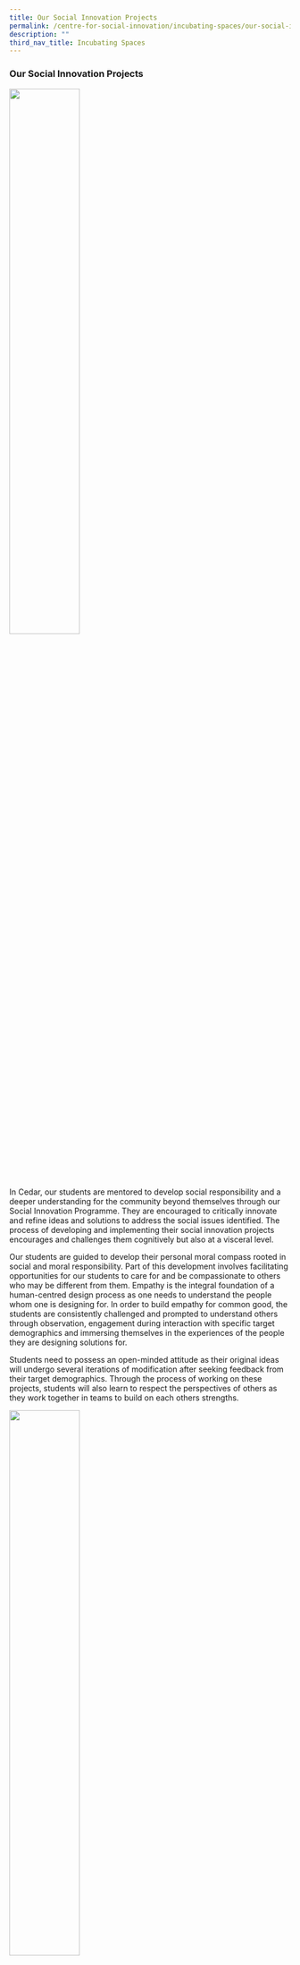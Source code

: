 ```yaml
---
title: Our Social Innovation Projects
permalink: /centre-for-social-innovation/incubating-spaces/our-social-innovation-projects/
description: ""
third_nav_title: Incubating Spaces
---
```

### Our Social Innovation Projects

<img src="/images/osip1.png" style="width:50%">

In Cedar, our students are mentored to develop social responsibility and a deeper understanding for the community beyond themselves through our Social Innovation Programme. They are encouraged to critically innovate and refine ideas and solutions to address the social issues identified. The process of developing and implementing their social innovation projects encourages and challenges them cognitively but also at a visceral level. 

  

Our students are guided to develop their personal moral compass rooted in social and moral responsibility. Part of this development involves facilitating opportunities for our students to care for and be compassionate to others who may be different from them. Empathy is the integral foundation of a human-centred design process as one needs to understand the people whom one is designing for. In order to build empathy for common good, the students are consistently challenged and prompted to understand others through observation, engagement during interaction with specific target demographics and immersing themselves in the experiences of the people they are designing solutions for.

  

Students need to possess an open-minded attitude as their original ideas will undergo several iterations of modification after seeking feedback from their target demographics. Through the process of working on these projects, students will also learn to respect the perspectives of others as they work together in teams to build on each others strengths.

<img src="/images/osip1-1.png" style="width:50%">

Cedar Social Innovation (CSI) is a special event held once every four years, where the whole school  embarks on extended social innovation projects culminating in a day when the projects are executed and celebrated. This year’s event faced several constraints owing to Covid-19. Nevertheless, the school was able to mark our Social Innovation (SI) journey and achievements on 3 July. It was heartening to see how our students displayed perseverance and resilience in completing all their projects. There were many good quality projects and sales pitches that were highly commended by their organisations. 

  

The four levels of classes were assigned different themes to work on: <br>
**Year 1 - Incalculating Olympic Values through sports <br>Year 2 - Tech for Good <br>Year 3 - Intergenerational learning <br>Year 4 - Climate change**



**Year 1 Incalculating Olympic Values through sports**


We find it a pity that we could not interview the preschool teacher and carry out our games with the children. It would have been great if we interview the preschool teachers face to face and look at the way they respond to our questions. However, it was fun during the process for the prototype and brainstorming ideas.

Our project is a three legged race Relay race. There will be 4 stations (with 10 m gap) - hurdles, Cones (run zig-zag), crawling and for the final sprint, three legged race. All students would tie one of their legs together and they need to practice teamwork in order to reach the finishing line first. The winning team will win a goodie bag. To demonstrate the instructions, we have made mini figures of us.

<img src="/images/osip.png" style="width:80%">

<iframe width="584" height="437" src="https://www.youtube.com/embed/nt8qLl72n6E" title="1A - Gp 5" frameborder="0" allow="accelerometer; autoplay; clipboard-write; encrypted-media; gyroscope; picture-in-picture; web-share" allowfullscreen></iframe>

* * *

<img src="/images/osip2.png" style="width:30%">

<center><iframe width="440" height="327" src="https://www.youtube.com/embed/Fh1q6AIW-KY" title="Year 2  - Tech for good Enlivening public spaces" frameborder="0" allow="accelerometer; autoplay; clipboard-write; encrypted-media; gyroscope; picture-in-picture; web-share" allowfullscreen></iframe><br><br>

<b>Tech for good: Enlivening public spaces</b><br>
2020, Sec 2I, Group 3: Mehak, Wanni, Gwyneth, Ashley, Thanmayi, Jechaele</center>

<img src="/images/osip3.png" style="width:30%">

<img src="/images/osip4.png" style="width:30%">

* * *

**Year 3 Intergenerational learning**

<img src="/images/osip5.png" style="width:60%">
Prototypes: [Exercise video](https://drive.google.com/file/d/1WJlJ9-EDBL11lM_F_U2ffgmF0QQVTI1c/view?usp=sharing); [Whatsapp (English)](https://drive.google.com/file/d/1gzakfBfwjdgsD2iNGX94kgkVerr2m2Vt/view?usp=sharing), [Whatsapp (Chinese)](https://drive.google.com/file/d/1Dz9EKMUkof1_1L801_1Mcijvxm9-Mx6i/view?usp=sharing)

2020, Sec 3O, Group 1: Jenna Lim, Nidhi Javali, Nashra Binte Ghazali, Lau Xin Jie Valerie, Choo En Hui Danielle, Hannah Noh

<img src="/images/osip6.png" style="width:60%">

Prototypes:

Activity 1: [Dance therapy](https://drive.google.com/file/d/15EoKiY2hLjB4T3BGLlfytU6ld9fdMvsW/view?usp=sharing)<br>
Activity 2: [Exercise](https://drive.google.com/file/d/1sZyJ5lYVuR-N-e4jlFyAdhJjpvvFuJMo/view?usp=sharing)<br>
Activity 3: [Colouring](https://drive.google.com/file/d/1JUo_PQzY58wImOKOyrvQJn1uwEutMjUV/view?usp=sharing), [Video](https://drive.google.com/file/d/1Ppht2W1nhUev85EZPomfVedaHF9VA5mq/view?usp=sharing)<br>
Activity 4: [Origami](https://drive.google.com/file/d/15MO_OPfdrmnlimGAhyKayLjzaBvIA7Fg/view?usp=sharing)

Activity 5: [Video(Android)](https://drive.google.com/file/d/1uOPMajIPYA7zrzp4pOuPVUY4dkPF39fc/view?usp=sharing), [Video(iPhone)](https://drive.google.com/file/d/1EhZqLaPQ_Y8WY6QYHZJiSiZMLPiRltmR/view?usp=sharing)

2020, Class Sec 3M

* * *

**Year 4 Climate Change**

<img src="/images/osip7.png" style="width:60%">

Prototype: [link](https://drive.google.com/file/d/1QZrqiOf4aalTD5Ygiii5oOkwG8crCNOS/view?usp=sharing)

CSI Project with Southeast CDC<br>
2020, Sec 4O, Group 1: Amber, Deborah, Jia Yui, Riya, Nicole, Ryanna & Joyce

<img src="/images/osip8.png" style="width:60%">

<img src="/images/osip9.png" style="width:60%">

<img src="/images/osip10.png" style="width:60%">

<img src="/images/osip11.png" style="width:60%">

<img src="/images/osip12.png" style="width:60%">

#### 2016

On 25th May 2016, Cedar embarked on a day of service, known as the Cedar Social Innovation Day with the theme of Connecting Communities. It was a day where the entire Cedar population was engaged in service activities and volunteerism to support the school’s vision in nurturing social innovators. It turned out to be a fruitful and fulfilling experience for both the students and teachers as they worked together to contribute back to the community.

  

The four levels of classes were assigned different themes to work on (Read on to view the projects and student reflections):

  

Level 1 - Play for Children <br>
Level 2 - Kindness to the Community<br>
Level 3 - Elderly<br>
Level 4 - Anti-Littering Outreach (Story-Telling)

**The Maker's Clinic Workshop (1M)**  

  

Nur Syakirah Bte Osam (Group 7):  
  
We had a blast during the 3 days of The Maker's Clinic workshop and we learnt a lot throughout the sessions. Two of the pictures show our hard work making the prototype from scratch. The other picture is a combination of 3 groups that are going to the same organisation, Nurturing Roots. We were discussing the project at that time. It was definitely an experience making the prototype and doing discussions with my group. We came up with wonderful ideas that we think would capture the interest of the children from the kindergarten!

<img src="/images/osip13.png" style="width:60%">

<img src="/images/osip14.png" style="width:60%">

<img src="/images/osip15.png" style="width:60%">

Dharsika Anathan:CSI thus far has been an enriching experience. It has definitely taught my group mates and I how to be an independent and courteous Cedarian. We have also learnt lifelong skills in the process of making our product. This CSI experience has definitely changed my outlook on life, mainly, on empathy.  Through CSI I have learnt how to empathise. My group mates and I have come up with a product which will instil the value of teamwork in the nursery children we are going to be working with. Our product is an enlarged maze which requires the students to stand around the maze and manoeuvre so as to achieve a common goal: getting the ball to the other end of the maze.

**Healthy Start Child Development Centre (2A)**

  
Click the link to view 2A's videos and audio for their project! :) [https://drive.google.com/open?id=0B\_7KiPanS\_Gdby01TmgxZDdra28](https://drive.google.com/open?id=0B_7KiPanS_Gdby01TmgxZDdra28)   
  
Address: BLK 120 Bukit Merah View #01-04/06 Singapore 152120  
  
**About the organisation:**  <br>
The organsiation provides early childhood programme for children below 6 years old whose developmental and learning needs have been hindered by their social disadvantages. These children would leave the programme ready for primary school and the Centre  serves as a focal point that encourages the value of education as well as a culture of learning among the families of our children and within the neighbourhoods where they live.  
The centre aims to provide a quality environment and a pre-school curriculum that nurtures children’s growth emotionally, socially, cognitively and physically. It is a warm and welcoming place that actively involves parents and care-givers to take an active interest in their children’s education.  
  
Admission is strictly by invitation and based on the challenges faced by the family. Usually these would be children who are developmentally behind and would find it difficult in a large class. These children would benefit from an environment where there is a smaller teacher-student ratio and an Individualised Education Plan.The centre believes that parents are the first educators in their children’s lives. Regardless of their backgrounds, they play key roles in their children’s education and the centre will create opportunities for them to lead, problem solve, make decisions and contribute towards the goals of the school.  
Regular dialogues and activities are conducted to strengthen co-operation between teachers and parents so that children will experience the significant adults in their lives as people who take an active interest in their education and development.  
  
**Stage 1: Interview/Empathy**

<img src="/images/osip16.png" style="width:60%">

In February, together with our Form Teacher, we recced HSC Development Centre & interviewed the Principal, Ms Sua Swee Lee. The student leaders raised the interview questions and overall it was a fruitful session as we got to know the orgnaisation better and it enabled us to better plan the activities more efficiently. We learnt about the problems or challenges faced by organisation/beneficiary of organisation. Org provides pre-sch academic foundation, social & emotional support, inculcate values eg perseverance, due to their socially disadvantaged home background. When they move on to pri sch, they are unlikely to perform as well as mainstream.

**Interview Questions on 16/2 with Principal Ms Sua Swee Lee**  
1\. What are the past activities that have been conducted that the children enjoyed?  
2\. What values do you want our activities to inculcate in the children?  
3\. How well do the children interact with one another?  
4\. Are there any specific children who require special attention?  
5\. What are some special safety precautions you recommend us to take?  
6\. Is photography allowed in the centre when we are carrying out our activities

<img src="/images/osip17.png" style="width:60%">

The Principal of the childcare centre, explaining to the student leaders about the proposed activities and how the class can better cater to the needs of the organisation and direct the activities more towards the children at the childcare.

<img src="/images/osip18.png" style="width:60%">

<img src="/images/osip19.png" style="width:60%">

<img src="/images/osip20.png" style="width:60%">

<img src="/images/osip21.png" style="width:60%">

The student leaders scanned the surroundings and artefacts. This information was then relayed to the rest of the class so that the activities planned are able to meet the organisation’s needs.

Stage 2: (See table below)<br>
Class 2A will embark on different fun and engaging activities demonstrating the theme of Kindness for children aged 2-6. The activities include interactive role play demonstrating acts of kindness, sing and dance, leaf printing/origami craft making, followed by a sharing/reflection.

It is our hope that the children can exhibit acts of kindness in their everyday lives.These activities will benefit the organisation as the children will learn to be kind and pass it on, showing kindness even after the class visit to the organisation.

Prototypes, props and scripts with story line are drawn up. Everyone plays an active role, rehearsing, drafting and prototyping.

Stage 3:<br>
The class is split into groups of five, with each group conducting a different activity at the organisation.

Group 1 @Bay 1 (2 -3 year old)<br>
Group 2 @Bay 2 ( 4-6 year old)

  

The activities are held concurrently, Group 1 manned by 10 students, Group 2 manned by 20 students. Child Care Centre Caregivers & 2 FTs are around to supervise. 2 Student leaders will serve as photographer & reporter. The centre allow us to capture the children in action,and we will in return send photos to the organizer. Sharing of photos are allowed for our school’s internal use.

We are advised not to use the handphone as its distracting for the children. Cedarians will be told to keep handphones between 9.00 – 12.00pm

  

Language & Decorum<br>
Adopt Patience, use firm but gentle tone, repeat instructions, speak slowly, clearly.<br>
Use Positive words & encouragement, rather than DON’T do This or That<br>
Use Simple Instructions ( don’t’ put things in the mouth)

<img src="/images/osip22.png" style="width:60%">
<img src="/images/osip23.png" style="width:60%">
<img src="/images/osip24.png" style="width:60%">
<img src="/images/osip25.png" style="width:60%">

**Names & Roles of Group Members / Exco**

<img src="/images/osip26.png" style="width:60%">

**CSI with 3M!**

**How did your class conduct the activity?**  <br>
A mass exercise and dance session was organised for the old folks as an ice-breaker activity. Thereafter the class split into 3 groups to set up 3 stations for the old folks. The 3 stations are: 1. Traditional Games like marbles and five stones. 2.Colouring. 3. Origami.

  

**What are the responses from the organization /community that your class is serving?**  <br>
The responses are positive and the old folks enjoyed our company. The participation rate is also higher as compared to the normal routine run by the centre. Some old folks asked when are we returning so that they can see us again, and that what we would be doing when we come back.

  

**How does your class feel about the outcome of their project?**  <br>
We have met the objective of bringing joy to the residents at the home. 

  

**What have the class learnt, collectively?**  <br>
During our reflection, we have learnt that it is our responsibility to take care of our parents and even grandparents. Also we should spend more time with our family members and especially our grandparents. There were some regrets that we did not spend more time with our grandparents when they were still around. It is also important to work together with our friends so that we can carry out our plans effectively. Also, we should always adapt to the situation and make impromptu decisions to solve any unforeseen problems that arise during the execution of our plans. In all, it was a heart-warming and fulfilling activity.

  

Watch their video here!! : [https://drive.google.com/open?id=0B\_7KiPanS\_GdTmZIVVdMdEpOcGM](https://drive.google.com/open?id=0B_7KiPanS_GdTmZIVVdMdEpOcGM)

<img src="/images/osip27.png" style="width:60%">
<img src="/images/osip28.png" style="width:60%">
<img src="/images/osip29.png" style="width:60%">
<img src="/images/osip30.png" style="width:60%">
<img src="/images/osip31.png" style="width:60%">
<img src="/images/osip32.png" style="width:60%">
<img src="/images/osip33.png" style="width:60%">
<img src="/images/osip34.png" style="width:60%">
<img src="/images/osip35.png" style="width:60%">

**CSI - Connecting Communities on 25 May!**

  
**How did your class conduct the activity?**  <br>
For some activities, such as The 3 Booths in the K2 class, we conducted them by separating the children into smaller groups, in order to make it easier to give them instructions and make it easier to manage them. Also, we made use of colourful pictures and props in order to capture their attention. There were also several hands-on activities to make them more interesting, and to allow the children to be better engaged in them. For those activities that were not hands-on, such as the storytelling, they were instead made to be interactive, with questions posed toward the children.  
  
**What are the responses from the organisation/community that your class is serving?**  <br>
The organisation was very welcoming, and the responses from the children were all very warm. They truly enjoyed the activities, and showed great understanding in the lessons taught through the activities conducted. When asked to share their learnings for the day, they all demonstrated environmental awareness as they pointed out how they should not litter, and how dirtying the environment would bring about several unwanted impacts.  
  
**How does your class feel about the outcome of their project?**  <br>
We feel really happy being able to interact with the children and to be able to personally teach them more about the environment. However, we did feel that we could have been better prepared in order to make our project more effective. We could have prepared more activities as the activities we conducted proceeded faster than we expected, and it resulted in several pauses in between activities as we thought about what we could do. Thankfully, we were able to overcome this difficulty by giving them impromptu activities like drawing and colouring.  
  
**What have the class learnt, collectively?**  <br>
As a class, we have gained many valuable skills, some of which includes organising such events, and effectively communicating with the children. We also feel that this project is really a meaningful one, and it gives us a sense of fulfilment, as we turn away from our studies and are able to contribute back to society. Therefore, we have learnt how to better appreciate such activities, and we have also learnt how placing lesser focus on our academics at certain times to do such meaningful events can actually be very rewarding.

<img src="/images/osip36.png" style="width:60%">

**Idea and Innovation from 4P!**

 **What activity has your class planned?**As the organisation has allowed us to plan our own schedules for the different classes, our class has planned 3 timetables for the 3 classes, with all of them including a 20 minute snack break for the children.    
  

**Programme for Nursery**

  
**8.45: Start of programme**  <br>
Start of skit regarding Responsible Roy and Stubborn Stacy.  
  
_Resources/Remarks:  <br>
Skit is centered around Stubborn Stacy and Responsible Roy conversing with their grandparents, where the grandparents shed light on air pollution that contemporary modes of modes of transport cause._  
  
**8.45-10.00:**   <br>
Carrying out of skit and evaluation of skit, where we explain to them why we should care about the environment.  
  
**10.00-11.00:**   <br>
Carry out handicraft session, where students make modes of transport, such as cars and buses, out of recycled materials.  
  
**11:00-11.15:**   <br>
Debrief and closure.

**Programme for K1 - Outdoor Learning Journey around the Neighbourhood**

  
**8.40-9.00:**  <br>
Start of programme.  
Briefing the kids about the LJ.  
Prepare the kids for outdoor LJ.  
Objectives: (to be confirmed)  
  
**9.00-10.30:**  <br>
Start of skit regarding Responsible Roy and Stubborn Stacy.  
It will be done during LJ in musical form.  

**10.30-11:15**  <br>
teach them to clean up after themselves, keeping the community clean walk back  
  
**11.00-11.15:**  <br>
Debrief and closure.

**Programme for K2**

  
**8.40 - 8.50:**  
Start of programme.  
Introduction + brief introduction to environmental awareness (Questions will be asked)  
  
**8.50 - 9.00:**  
Briefing on ‘The 3 Booths’  
  
**9.00 - 9.30:**  
The 3 Booths  
21 students split into 3 groups, 2 classmates per group, the rest will help out with 3 booths.  
  
There will be one booth at one group at a time. Each booth will have to stamp the card after the task is completed. Collect all 3 stamps and meet us at the (assembly place - certain corner in class). Fastest feet wins!  
  
Booths:  

1.  Learn a cheer and the louder the better. Only stamp when you’re satisfied and they’ve learnt it well. Cheer below the table.  
    
2.  Children will be given pictures of rubbish and they will sort into recyclables and non and into ‘bins’ of different colours. Sort it correctly and they get a stamp  
    
3.  Question and answer. You have to answer all 3 questions right to be able to get a stamp  
    

  
Resources/Remarks  
\- A cheer  
\- Printed pictures of rubbish and ‘bins’  
\- List of Q & As  
\- Prizes eg sweets  
\- Paper, stamps, or we can use our signature as stamps.  
  
**9.50 - 10.20**  
Start of skit regarding Responsible Roy and Stubborn Stacy.  
  
Resources/Remarks:  
Costumes:  
\- Recycled cape  
\- Cute hair band  
\- White coat  
\- Fake doctor thing  
\- Labels for different characters  
\- Dog leash (Lanyard worn backwards)  
\- Dog ears  
\- Cap  
  
Props:  
\- Rubbish (Rubbish collected from previous activities/Pieces of paper)  
  
**10.20 -10.35**  
Making of Shakers  
1) Give out materials (10.15am)  
2) Short briefing (10.20am)  

*   Tell them to listen closely to the instructions  
    

3) Step-by-step demonstration and students follow (10.25am)  

*   Place the green beans in the bottles ¼ full  
    
*   Cover the opening of the bottle with the paper  
    
*   Tape it over using the scotch tape  
    

4) Pick up dropped beans  
(10.35am)  
  
\*Things to take note: Make sure they do not eat the green beans  
  
Resources/Remarks  
\- Vitagen bottles  
\- Green beans  
\- Small cut-out papers  
\- Scotch tape  
  
**10.35 - 11.00**  
Song Singing  
1) Teach songs to children (tune+ lyrics) (10.38am)  
     - Main Song we are learning is ‘Singapore town’  
2) Teach them hand actions (10.45)  
3) Performance (10.58 am)  
  
Resources/Remarks  
\- Shaker from previous activity  
\- Writing of lyrics on big sheet of paper  
  
**11.00 - 11.15**  
Debrief and closure.  
  
How does this benefit the organisation/community that your class is serving?  
We made sure to include their activities that can satisfy their needs, and tried to tailor them according to the given themes for each class. For example, as mentioned earlier, the theme for the K2 class would be ‘Singapore - My Discovery of the World’, and thus, we incorporated a song-singing activity, and chose the song to be ‘Singapore Town’. As such, we can both teach the children about Singapore, and about loving the environment. When the students learn how to love the environment, they will then also be able to take more ownership and do their part in protecting the environment. This has a long term benefit for the community, as these students will eventually be the ones who lead Singapore, and it is important for us to have people who love the country as leaders of our country.  
  
What preparation needs to be done?  
In order to ensure that the activities planned run smoothly, we will need to ensure that all materials needed are prepared before we visit the childcare centre. Also, we will need to rehearse our skit to make sure that we can keep the children entertained. More visitations to childcare centre may also need to be made, in order for us to be able

Kolam Ayer PAP Education Centre

<img src="/images/osip37.png" style="width:60%">
<img src="/images/osip38.png" style="width:60%">
<center><i>Picture of the childcare centre</i></center>

  
Our class 4 P, will be helping out at a childcare centre, Kolam Ayer PAP Education Centre. There are a total of 3 classes; the nursery, kindergarten 1 (K1) and kindergarten 2 (K2) classes.

<img src="/images/osip39.png" style="width:60%">
<img src="/images/osip40.png" style="width:60%">
<center><i>Pictures of the interior of a regular classroom at the centre</i></center>

**1\) For the concept of 'Protecting out Environment' to be introduced to the children:**

<img src="/images/osip41.png" style="width:60%">
<img src="/images/osip42.png" style="width:60%">
<center><i>Picture of the books used</i></center>

Our class feels that it can be difficult to introduce recycling to children, especially so at such a young age. Therefore, we want to help the child-care centre to do so, using the books "Responsible Roy" and "Stubborn Stacy". We hope to help the children grasp the importance of protecting our environment through little things we may do in our daily life an we want to be able to engage the children so that they will enjoy the process of learning this important concept.

**2\) For our activities to correspond to their given themes:**

<img src="/images/osip43.png" style="width:60%">
<img src="/images/osip44.png" style="width:60%">
<img src="/images/osip45.png" style="width:60%">
<center><i>Places that surround the childcare centre_

When organising our activities, the childcare centre has stated that they wish for us to do so also with themes that differ according to the classes. This is also as they themselves have different learning objectives that they have to fulfil with each class. For the nursery, the theme would be 'Transportation', while for the K1 class, it would be "Places in my Community'. For the K2 class, it should have activities relating to the theme of 'Singapore - My Discovery of the World'.

<img src="/images/osip46.png" style="width:60%">
<center><i>Nearby community garden where learning journeys can be held</i></center>

<b>3\) For our activities to help the children exercise a wide-range of skills:</b>

<img src="/images/osip47.png" style="width:60%">
<center><i>Wide range of activities in the childcare centre</i></center>

  
The centre has also given us a list of skills that can be developed through the activities we have organised. The skills to be covered would be: language and literacy, numeracy, motor skills, social abilities, discovering of the world and artistic capabilities.

<img src="/images/osip48.png" style="width:60%">
<center><i>Books to improve language</i></center>

<img src="/images/osip49.png" style="width:60%">
<center><i>Arts and Craft done by the children</i></center>